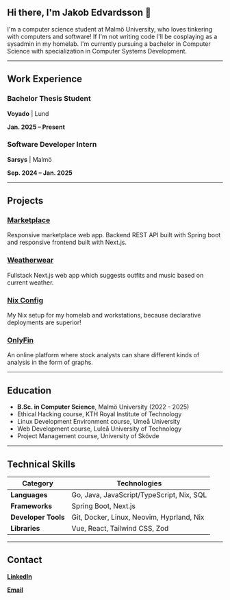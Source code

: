 ## Hi there, I'm Jakob Edvardsson 👋

I'm a computer science student at Malmö University, who loves tinkering with computers and software!
If I'm not writing code I'll be cosplaying as a sysadmin in my homelab.
I'm currently pursuing a bachelor in Computer Science with specialization in Computer Systems Development.

---

## Work Experience

### Bachelor Thesis Student

**Voyado** | Lund

**Jan. 2025 – Present**

### Software Developer Intern

**Sarsys** | Malmö

**Sep. 2024 – Jan. 2025**

---

## Projects

### [Marketplace](https://github.com/luxcorel/marketplace)

Responsive marketplace web app. Backend REST API built with Spring boot and responsive frontend built with Next.js.

### [Weatherwear](https://github.com/Luxcorel/weatherwear)

Fullstack Next.js web app which suggests outfits and music based on current weather.

### [Nix Config](https://github.com/JakobEdvardsson/nix-config)

My Nix setup for my homelab and workstations, because declarative deployments are superior!

### [OnlyFin](https://github.com/JakobEdvardsson/OnlyFin)

An online platform where stock analysts can share different kinds of analysis in the form of graphs.

---

## Education

- **B.Sc. in Computer Science**, Malmö University (2022 - 2025)
- Ethical Hacking course, KTH Royal Institute of Technology
- Linux Development Environment course, Umeå University
- Web Development course, Luleå University of Technology
- Project Management course, University of Skövde

---

## Technical Skills

| **Category**        | **Technologies**                          |
| ------------------- | ----------------------------------------- |
| **Languages**       | Go, Java, JavaScript/TypeScript, Nix, SQL |
| **Frameworks**      | Spring Boot, Next.js                      |
| **Developer Tools** | Git, Docker, Linux, Neovim, Hyprland, Nix |
| **Libraries**       | Vue, React, Tailwind CSS, Zod             |

---

## Contact

**[LinkedIn](https://www.linkedin.com/in/jakob-edvardsson/)**

**[Email](mailto:Jakob@Edvardsson.tech)**
